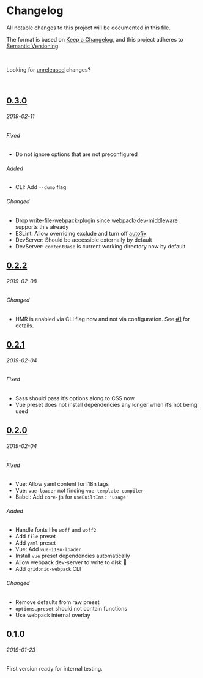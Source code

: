 # Changelog
All notable changes to this project will be documented in this file.

The format is based on [Keep a Changelog](https://keepachangelog.com/en/1.0.0/),
and this project adheres to [Semantic Versioning](https://semver.org/spec/v2.0.0.html).

<br>

Looking for [unreleased] changes?

<br>

## [0.3.0]
###### 2019-02-11

###### Fixed

- Do not ignore options that are not preconfigured

###### Added

- CLI: Add `--dump` flag

###### Changed

- Drop [write-file-webpack-plugin](https://github.com/gajus/write-file-webpack-plugin) since [webpack-dev-middleware](https://github.com/webpack/webpack-dev-middleware#writetodisk) supports this already
- ESLint: Allow overriding exclude and turn off [autofix](https://eslint.org/docs/user-guide/command-line-interface#fixing-problems)
- DevServer: Should be accessible externally by default
- DevServer: `contentBase` is current working directory now by default

## [0.2.2]
###### 2019-02-08

###### Changed

- HMR is enabled via CLI flag now and not via configuration. See [#1] for details.


## [0.2.1]
###### 2019-02-04

###### Fixed

- Sass should pass it’s options along to CSS now
- Vue preset does not install dependencies any longer when it’s not being used


## [0.2.0]
###### 2019-02-04

###### Fixed

- Vue: Allow yaml content for i18n tags
- Vue: `vue-loader` not finding `vue-template-compiler`
- Babel: Add `core-js` for `useBuiltIns: 'usage'`

###### Added

- Handle fonts like `woff` and `woff2`
- Add `file` preset
- Add `yaml` preset
- Vue: Add `vue-i18n-loader`
- Install `vue` preset dependencies automatically
- Allow webpack dev-server to write to disk 🎉
- Add `gridonic-webpack` CLI

###### Changed

- Remove defaults from raw preset
- `options.preset` should not contain functions
- Use webpack internal overlay


## 0.1.0
###### 2019-01-23

First version ready for internal testing.

[unreleased]: https://github.com/gridonic/webpack/compare/0.3.0...HEAD
[0.3.0]: https://github.com/gridonic/webpack/compare/0.2.2...0.3.0
[0.2.2]: https://github.com/gridonic/webpack/compare/0.2.1...0.2.2
[0.2.1]: https://github.com/gridonic/webpack/compare/0.2.0...0.2.1
[0.2.0]: https://github.com/gridonic/webpack/compare/0.1.0...0.2.0

[#1]: https://github.com/gridonic/webpack/pull/1
